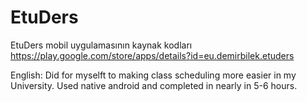 # EtuDers
EtuDers mobil uygulamasının kaynak kodları
https://play.google.com/store/apps/details?id=eu.demirbilek.etuders

English:
Did for myselft to making class scheduling more easier in my University. Used native android and completed in nearly in 5-6 hours.

